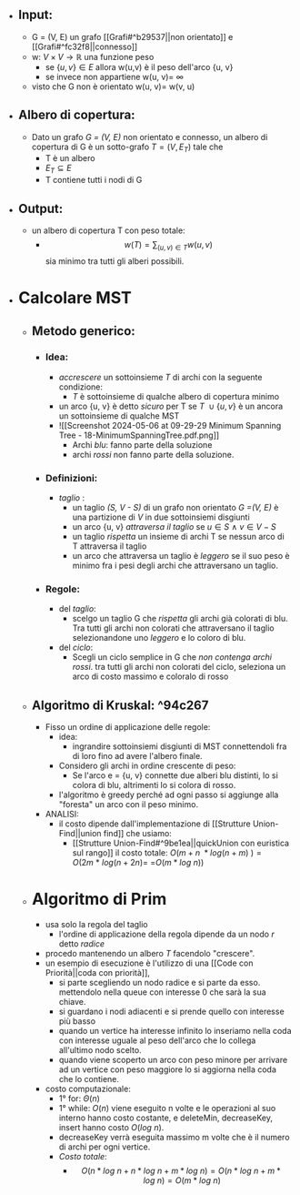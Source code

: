 - ## Input:
	- G = (V, E) un grafo [[Grafi#^b29537||non orientato]] e  [[Grafi#^fc32f8||connesso]] 
	- w: $V \times V \rightarrow \mathbb{R}$ una funzione peso
		- se $\{u, v\} \in E$ allora  w(u,v) è il peso dell'arco {u, v}
		- se invece non appartiene w(u, v)= $\infty$ 
	- visto che G non è orientato  w(u, v)= w(v, u)
- ## Albero di copertura:
	- Dato un grafo _G = (V, E)_ non orientato e connesso, un albero di copertura di G è un sotto-grafo $T = (V, E_T)$ tale che
		- T è un albero 
		- $E_T\subseteq E$
		- T contiene tutti i nodi di G
- ## Output:
	- un albero di copertura T con peso totale:
		- $$w(T) = \sum_{(u,v)\in T}w(u, v)$$
		  sia minimo tra tutti gli alberi possibili.
- # Calcolare MST
	- ## Metodo generico:
		- ### Idea:
			- _accrescere_ un sottoinsieme _T_ di archi con la seguente condizione:
				- _T_ è sottoinsieme di qualche albero di copertura minimo 
			- un arco {u, v} è detto _sicuro_ per T se $T\ \cup \{u, v\}$ è un ancora un sottoinsieme di qualche MST 
			- ![[Screenshot 2024-05-06 at 09-29-29 Minimum Spanning Tree - 18-MinimumSpanningTree.pdf.png]]
				- Archi _blu_: fanno parte della soluzione 
				- archi _rossi_  non fanno parte della soluzione.
		- ### Definizioni:
			- _taglio_ : 
				- un taglio _(S, V - S)_ di un grafo non orientato _G =(V, E)_ è una partizione di _V_ in due sottoinsiemi disgiunti
				- un arco {u, v} _attraversa il taglio_ se $u\in S \ \wedge \ v\in V-S$
				- un taglio _rispetta_ un insieme di archi T se nessun arco di T attraversa il taglio 
				- un arco che attraversa un taglio è _leggero_ se il suo peso è minimo fra i pesi degli archi che attraversano un taglio.
		- ### Regole:
			- del _taglio_:
				- scelgo un taglio G che _rispetta_ gli archi già colorati di blu. Tra tutti gli archi non colorati che attraversano il taglio selezionandone uno _leggero_ e lo coloro di blu.
			- del _ciclo_:
				- Scegli un ciclo semplice in G che _non contenga archi rossi_. tra tutti gli archi non colorati del ciclo, seleziona un arco di costo massimo e coloralo di rosso 
	- ## Algoritmo di Kruskal:  ^94c267
		- Fisso un ordine di applicazione delle regole:
			- idea:
				- ingrandire sottoinsiemi disgiunti di MST connettendoli fra di loro fino ad avere l'albero finale.
			- Considero gli archi in ordine crescente di peso:
				- Se l'arco e = {u, v} connette due alberi blu distinti, lo si colora di blu, altrimenti lo si colora di rosso.
			- l'algoritmo è greedy perché ad ogni passo si aggiunge alla "foresta" un arco con il peso minimo.
		- ANALISI:
			- il costo dipende dall'implementazione di [[Strutture Union-Find||union find]] che usiamo:
				- [[Strutture Union-Find#^9be1ea||quickUnion con euristica sul rango]] il costo totale: $O(m+n\ *log (n+m)\ )=O(2m\ *\ log(n+2n)=$
				  =$O(m*log\ n))$ 
	- # Algoritmo di Prim
		- usa solo la regola del taglio 
			- l'ordine di applicazione della regola dipende da un nodo _r_ detto _radice_
		- procedo mantenendo un albero _T_ facendolo "crescere". 
		- un esempio di esecuzione è l'utilizzo di una [[Code con Priorità||coda con priorità]], 
			- si parte scegliendo un nodo radice e si parte da esso. mettendolo nella queue con interesse 0 che sarà la sua chiave.
			- si guardano i nodi adiacenti e si prende quello con interesse più basso
			- quando un vertice ha interesse infinito lo inseriamo nella coda con interesse uguale al peso dell'arco che lo collega all'ultimo nodo scelto. 
			- quando viene scoperto un arco con peso minore per arrivare ad un vertice con peso maggiore lo si aggiorna nella coda che lo contiene. 
		- costo computazionale: 
			- 1° for: $\Theta(n)$
			- 1° while: $O(n)$ viene eseguito n volte e le operazioni al suo interno hanno costo costante, e deleteMin, decreaseKey, insert hanno costo $O(log \ n )$. 
			- decreaseKey verrà eseguita massimo m volte che è il numero di archi per ogni vertice. 
			- _Costo totale_: 
				- $$O(n *log \ n + n *log \ n+m *log \ n)=O(n *log \ n+m *log \ n)= O(m *log \ n)$$